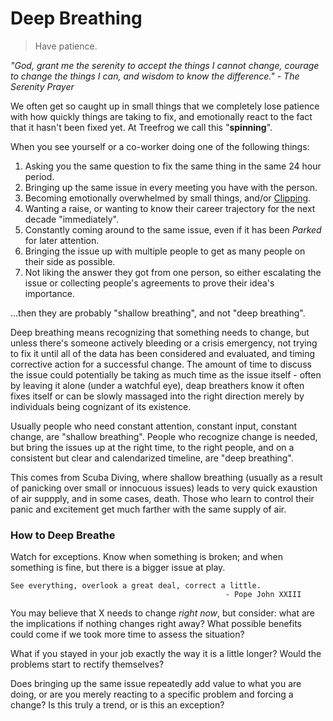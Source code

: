 # Deep Breathing

> Have patience.

*"God, grant me the serenity to accept the things I cannot change, courage to change the things I can, and wisdom to know the difference." - The Serenity Prayer*

We often get so caught up in small things that we completely lose patience with how quickly things are taking to fix, and emotionally react to the fact that it hasn't been fixed yet. At Treefrog we call this "**spinning**".

When you see yourself or a co-worker doing one of the following things:

1. Asking you the same question to fix the same thing in the same 24 hour period.
2. Bringing up the same issue in every meeting you have with the person.
3. Becoming emotionally overwhelmed by small things, and/or [Clipping](Clipping.md).
4. Wanting a raise, or wanting to know their career trajectory for the next decade "immediately".
5. Constantly coming around to the same issue, even if it has been *Parked* for later attention.
6. Bringing the issue up with multiple people to get as many people on their side as possible.
7. Not liking the answer they got from one person, so either escalating the issue or collecting people's agreements to prove their idea's importance.

...then they are probably "shallow breathing", and not "deep breathing".

Deep breathing means recognizing that something needs to change, but unless there's someone actively bleeding or a crisis emergency, not trying to fix it until all of the data has been considered and evaluated, and timing corrective action for a successful change. The amount of time to discuss the issue could potentially be taking as much time as the issue itself - often by leaving it alone (under a watchful eye), deap breathers know it often fixes itself or can be slowly massaged into the right direction merely by individuals being cognizant of its existence.

Usually people who need constant attention, constant input, constant change, are "shallow breathing". People who recognize change is needed, but bring the issues up at the right time, to the right people, and on a consistent but clear and calendarized timeline, are "deep breathing".

This comes from Scuba Diving, where shallow breathing (usually as a result of panicking over small or innocuous issues) leads to very quick exaustion of air suppply, and in some cases, death. Those who learn to control their panic and excitement get much farther with the same supply of air.

### How to Deep Breathe

Watch for exceptions. Know when something is broken; and when something is fine, but there is a bigger issue at play.

```
See everything, overlook a great deal, correct a little.
												- Pope John XXIII
```

You may believe that X needs to change *right now*, but consider: what are the implications if nothing changes right away? What possible benefits could come if we took more time to assess the situation?

What if you stayed in your job exactly the way it is a little longer? Would the problems start to rectify themselves?

Does bringing up the same issue repeatedly add value to what you are doing, or are you merely reacting to a specific problem and forcing a change? Is this truly a trend, or is this an exception?


